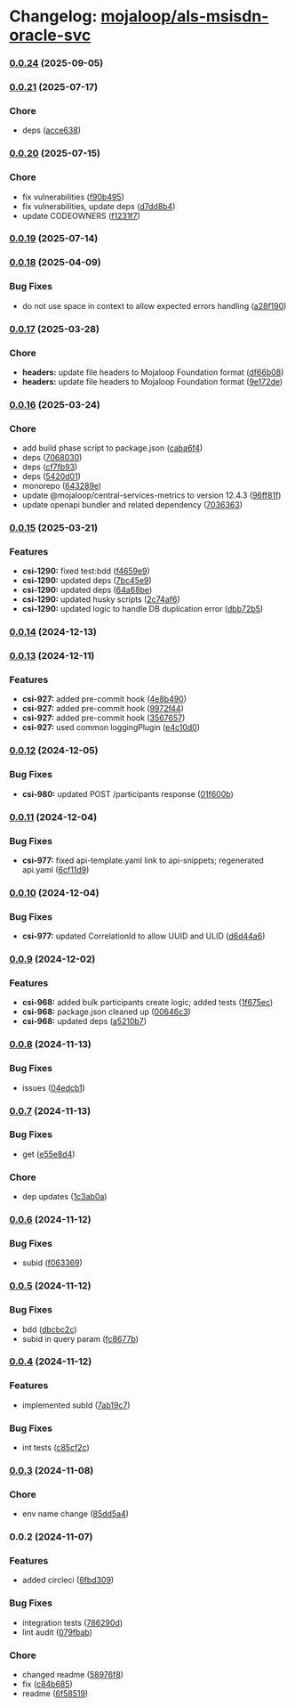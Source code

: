 # Changelog: [mojaloop/als-msisdn-oracle-svc](https://github.com/mojaloop/als-msisdn-oracle-svc)
### [0.0.24](https://github.com/mojaloop/als-msisdn-oracle-svc/compare/v0.0.24-snapshot.4...v0.0.24) (2025-09-05)

### [0.0.21](https://github.com/mojaloop/als-msisdn-oracle-svc/compare/v0.0.21-snapshot.1...v0.0.21) (2025-07-17)


### Chore

* deps ([acce638](https://github.com/mojaloop/als-msisdn-oracle-svc/commit/acce6383db38f6fd670f9fc5dac10fd011551967))

### [0.0.20](https://github.com/mojaloop/als-msisdn-oracle-svc/compare/v0.0.19...v0.0.20) (2025-07-15)


### Chore

* fix vulnerabilities ([f90b495](https://github.com/mojaloop/als-msisdn-oracle-svc/commit/f90b4956d3a414f16ccebcc0fff45cd8c2132975))
* fix vulnerabilities, update deps ([d7dd8b4](https://github.com/mojaloop/als-msisdn-oracle-svc/commit/d7dd8b474d007fbd652d7bcd6c6cd283c5d51ada))
* update CODEOWNERS ([f1231f7](https://github.com/mojaloop/als-msisdn-oracle-svc/commit/f1231f77dd94edcbda7bbe07fc249a11dd1ba534))

### [0.0.19](https://github.com/mojaloop/als-msisdn-oracle-svc/compare/v0.0.19-snapshot.5...v0.0.19) (2025-07-14)

### [0.0.18](https://github.com/mojaloop/als-msisdn-oracle-svc/compare/v0.0.17...v0.0.18) (2025-04-09)


### Bug Fixes

* do not use space in context to allow expected errors handling ([a28f190](https://github.com/mojaloop/als-msisdn-oracle-svc/commit/a28f190b3266f465baa38c18cbd9d73baaa76c39))

### [0.0.17](https://github.com/mojaloop/als-msisdn-oracle-svc/compare/v0.0.16...v0.0.17) (2025-03-28)


### Chore

* **headers:** update file headers to Mojaloop Foundation format ([df66b08](https://github.com/mojaloop/als-msisdn-oracle-svc/commit/df66b0883a638ec658ce4c1a1b79b6fb73fb78a4))
* **headers:** update file headers to Mojaloop Foundation format ([9e172de](https://github.com/mojaloop/als-msisdn-oracle-svc/commit/9e172dee40440486f73c7eeb4ef2a7688e9ba434))

### [0.0.16](https://github.com/mojaloop/als-msisdn-oracle-svc/compare/v0.0.15...v0.0.16) (2025-03-24)


### Chore

* add build phase script to package.json ([caba6f4](https://github.com/mojaloop/als-msisdn-oracle-svc/commit/caba6f448816641754d66f99875ff7ac009ca06e))
* deps ([7068030](https://github.com/mojaloop/als-msisdn-oracle-svc/commit/70680302168b20c41d2436be324dc69df4fb23aa))
* deps ([cf7fb93](https://github.com/mojaloop/als-msisdn-oracle-svc/commit/cf7fb93b68920cd9c642d8a7562de9d7176d8b0b))
* deps ([5420d01](https://github.com/mojaloop/als-msisdn-oracle-svc/commit/5420d011bd10943d3ae403d94351f39f361d7e40))
* monorepo ([643289e](https://github.com/mojaloop/als-msisdn-oracle-svc/commit/643289e167fb34ff47871e46dd1551bc6b4bc5a6))
* update @mojaloop/central-services-metrics to version 12.4.3 ([96ff81f](https://github.com/mojaloop/als-msisdn-oracle-svc/commit/96ff81f78df558be6a48cd37e005e31428b39916))
* update openapi bundler and related dependency ([7036363](https://github.com/mojaloop/als-msisdn-oracle-svc/commit/703636330e58d8091dc6a7a5ca6153fa5a13e6cb))

### [0.0.15](https://github.com/mojaloop/als-msisdn-oracle-svc/compare/v0.0.14...v0.0.15) (2025-03-21)


### Features

* **csi-1290:** fixed test:bdd ([f4659e9](https://github.com/mojaloop/als-msisdn-oracle-svc/commit/f4659e96275ff13ae4dfff53d3fe4dedf2e06562))
* **csi-1290:** updated deps ([7bc45e9](https://github.com/mojaloop/als-msisdn-oracle-svc/commit/7bc45e9e52beab6a015e6c0748a1471521112d37))
* **csi-1290:** updated deps ([64a68be](https://github.com/mojaloop/als-msisdn-oracle-svc/commit/64a68be65c35b63f9f136fd934789ce69ab33fdc))
* **csi-1290:** updated husky scripts ([2c74af6](https://github.com/mojaloop/als-msisdn-oracle-svc/commit/2c74af636961d1f940a6984858c365b04c529abf))
* **csi-1290:** updated logic to handle DB duplication error ([dbb72b5](https://github.com/mojaloop/als-msisdn-oracle-svc/commit/dbb72b55361877b954243b81f4c8cce85f2948dc))

### [0.0.14](https://github.com/mojaloop/als-msisdn-oracle-svc/compare/v0.0.13...v0.0.14) (2024-12-13)

### [0.0.13](https://github.com/mojaloop/als-msisdn-oracle-svc/compare/v0.0.12...v0.0.13) (2024-12-11)


### Features

* **csi-927:** added pre-commit hook ([4e8b490](https://github.com/mojaloop/als-msisdn-oracle-svc/commit/4e8b490f892a38fe1bda2085565c2fe478627cbf))
* **csi-927:** added pre-commit hook ([9972f44](https://github.com/mojaloop/als-msisdn-oracle-svc/commit/9972f44489c98fc378bab529a884f75c5f275674))
* **csi-927:** added pre-commit hook ([3567657](https://github.com/mojaloop/als-msisdn-oracle-svc/commit/3567657fdf3dcb70f55e208d86b4c1e650e6ca05))
* **csi-927:** used common loggingPlugin ([e4c10d0](https://github.com/mojaloop/als-msisdn-oracle-svc/commit/e4c10d03a35395e25eb16e6b4e64748b6e413ec3))

### [0.0.12](https://github.com/mojaloop/als-msisdn-oracle-svc/compare/v0.0.11...v0.0.12) (2024-12-05)


### Bug Fixes

* **csi-980:** updated POST /participants response ([01f600b](https://github.com/mojaloop/als-msisdn-oracle-svc/commit/01f600b10168a984e69d9e12192aa4b92d1005e7))

### [0.0.11](https://github.com/mojaloop/als-msisdn-oracle-svc/compare/v0.0.10...v0.0.11) (2024-12-04)


### Bug Fixes

* **csi-977:** fixed api-template.yaml link to api-snippets; regenerated api.yaml ([6cf11d9](https://github.com/mojaloop/als-msisdn-oracle-svc/commit/6cf11d9fa58b4404d7e7a2b800d3998521277d99))

### [0.0.10](https://github.com/mojaloop/als-msisdn-oracle-svc/compare/v0.0.9...v0.0.10) (2024-12-04)


### Bug Fixes

* **csi-977:** updated CorrelationId to allow UUID and ULID ([d6d44a6](https://github.com/mojaloop/als-msisdn-oracle-svc/commit/d6d44a668adcb96f1b0b393b19f8fc0f14de2e8c))

### [0.0.9](https://github.com/mojaloop/als-msisdn-oracle-svc/compare/v0.0.8...v0.0.9) (2024-12-02)


### Features

* **csi-968:** added bulk participants create logic; added tests ([1f675ec](https://github.com/mojaloop/als-msisdn-oracle-svc/commit/1f675ecc0bd127ee29c001bd5e6228fff3c3a234))
* **csi-968:** package.json cleaned up ([00646c3](https://github.com/mojaloop/als-msisdn-oracle-svc/commit/00646c38d0f6d56f7d3a39b69aa8e60c0aa158bc))
* **csi-968:** updated deps ([a5210b7](https://github.com/mojaloop/als-msisdn-oracle-svc/commit/a5210b7e5360c75423c6c745da4d3a5bae769c56))

### [0.0.8](https://github.com/mojaloop/als-msisdn-oracle-svc/compare/v0.0.7...v0.0.8) (2024-11-13)


### Bug Fixes

* issues ([04edcb1](https://github.com/mojaloop/als-msisdn-oracle-svc/commit/04edcb129c1bd231211e806d1ff400ff4174a095))

### [0.0.7](https://github.com/mojaloop/als-msisdn-oracle-svc/compare/v0.0.6...v0.0.7) (2024-11-13)


### Bug Fixes

* get ([e55e8d4](https://github.com/mojaloop/als-msisdn-oracle-svc/commit/e55e8d4fdf21ad3efc899113b8015717582e9960))


### Chore

* dep updates ([1c3ab0a](https://github.com/mojaloop/als-msisdn-oracle-svc/commit/1c3ab0a9bab825c3d2d19883d3d5f1032927e634))

### [0.0.6](https://github.com/mojaloop/als-msisdn-oracle-svc/compare/v0.0.5...v0.0.6) (2024-11-12)


### Bug Fixes

* subid ([f063369](https://github.com/mojaloop/als-msisdn-oracle-svc/commit/f063369716b78c8918368a309f75a92c1dfe0943))

### [0.0.5](https://github.com/mojaloop/als-msisdn-oracle-svc/compare/v0.0.4...v0.0.5) (2024-11-12)


### Bug Fixes

* bdd ([dbcbc2c](https://github.com/mojaloop/als-msisdn-oracle-svc/commit/dbcbc2ca1f7051eb5fc9e1ba01d57db97e8a9b13))
* subid in query param ([fc8677b](https://github.com/mojaloop/als-msisdn-oracle-svc/commit/fc8677b22ade74c3949ee7d809086149cfd9599c))

### [0.0.4](https://github.com/mojaloop/als-msisdn-oracle-svc/compare/v0.0.3...v0.0.4) (2024-11-12)


### Features

* implemented subId ([7ab19c7](https://github.com/mojaloop/als-msisdn-oracle-svc/commit/7ab19c7ec06857800b64c296b813dcd71b2ea684))


### Bug Fixes

* int tests ([c85cf2c](https://github.com/mojaloop/als-msisdn-oracle-svc/commit/c85cf2c6e6d6a6d72113e3ffb2ab3e4dc4ece657))

### [0.0.3](https://github.com/mojaloop/als-msisdn-oracle-svc/compare/v0.0.2...v0.0.3) (2024-11-08)


### Chore

* env name change ([85dd5a4](https://github.com/mojaloop/als-msisdn-oracle-svc/commit/85dd5a4405aa252d1567ffebd5a1a62c4025c722))

### 0.0.2 (2024-11-07)


### Features

* added circleci ([6fbd309](https://github.com/mojaloop/als-msisdn-oracle-svc/commit/6fbd3093288b8996200217c214c780a087153b17))


### Bug Fixes

* integration tests ([786290d](https://github.com/mojaloop/als-msisdn-oracle-svc/commit/786290d3309337c2d9c31e0a3619418f74a66bb8))
* lint audit ([079fbab](https://github.com/mojaloop/als-msisdn-oracle-svc/commit/079fbab298e06565b4132cce0f97a5f13fb5db0b))


### Chore

* changed readme ([58976f8](https://github.com/mojaloop/als-msisdn-oracle-svc/commit/58976f8191c9ce24f82dfe59bf99aca70e73f513))
* fix ([c84b685](https://github.com/mojaloop/als-msisdn-oracle-svc/commit/c84b685e202ea2ddf61fa14cf22be38718eaac60))
* readme ([6f58519](https://github.com/mojaloop/als-msisdn-oracle-svc/commit/6f585196ccee3cd00b31e091e4b515d49da6758a))
